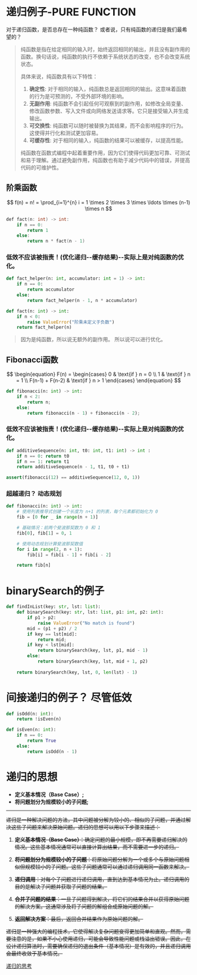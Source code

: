 # 递归例子-PURE FUNCTION

对于递归函数，是否总存在一种纯函数？ 或者说，只有纯函数的递归是我们最希望的？

> 纯函数是指在给定相同的输入时，始终返回相同的输出，并且没有副作用的函数。换句话说，纯函数的执行不依赖于系统状态的改变，也不会改变系统状态。
>
> 具体来说，纯函数具有以下特性：
>
> 1. **确定性**: 对于相同的输入，纯函数总是返回相同的输出。这意味着函数的行为是可预测的，不受外部环境的影响。
> 2. **无副作用**: 纯函数不会引起任何可观察到的副作用，如修改全局变量、修改函数参数、写入文件或向网络发送请求等。它只是接受输入并生成输出。
> 3. **可交换性**: 纯函数可以随时被替换为其结果，而不会影响程序的行为。这使得并行化和测试更加容易。
> 4. **可缓存性**: 对于相同的输入，纯函数的结果可以被缓存，以提高性能。
>
> 纯函数在函数式编程中起着重要作用，因为它们使得代码更加可靠、可测试和易于理解。通过避免副作用，纯函数也有助于减少代码中的错误，并提高代码的可维护性。

## 阶乘函数

$$
f(n) = n! = \prod_{i=1}^{n} i = 1 \times 2 \times 3 \times \ldots \times (n-1) \times n
$$

```cpp
def fact(n: int) -> int:
    if n == 0:
        return 1
    else:
        return n * fact(n - 1)
```

### 低效不应该被指责！(优化递归--缓存结果)--实际上是对纯函数的优化。

```python
def fact_helper(n: int, accumulator: int = 1) -> int:
    if n == 0:
        return accumulator
    else:
        return fact_helper(n - 1, n * accumulator)

def fact(n: int) -> int:
    if n < 0:
        raise ValueError("阶乘未定义于负数")
    return fact_helper(n)
```

> 因为是纯函数，所以说无额外的副作用。 所以说可以进行优化。

## Fibonacci函数


$$
\begin{equation}
F(n) = \begin{cases} 
0 & \text{if } n = 0 \\
1 & \text{if } n = 1 \\
F(n-1) + F(n-2) & \text{if } n > 1 
\end{cases}
\end{equation}
$$

```python
def fibonacci(n: int) -> int:
    if n < 2:
        return n;
    else:
        return fibonacci(n - 1) + fibonacci(n - 2);
```

### 低效不应该被指责！(优化递归--缓存结果)--实际上是对纯函数的优化。

```python
def additiveSequence(n: int, t0: int, t1: int) -> int :
    if n == 0: return t0
    if n == 1: return t1
    return additiveSequence(n - 1, t1, t0 + t1)

assert(fibonacci(12) == additiveSequence(12, 0, 1))
```

### 超越递归？ 动态规划

```python
def fibonacci(n: int) -> int:
    # 使用列表推导式创建一个长度为 n+1 的列表，每个元素都初始化为 0
    fib = [0 for _ in range(n + 1)]

    # 基础情况：前两个斐波那契数为 0 和 1
    fib[0], fib[1] = 0, 1

    # 使用动态规划计算斐波那契数值
    for i in range(2, n + 1):
        fib[i] = fib[i - 1] + fib[i - 2]

    return fib[n]
```

# binarySearch的例子

```python
def findInList(key: str, lst: list):
    def binarySearch(key: str, lst: list, p1: int, p2: int):
        if p1 > p2:
            raise ValueError("No match is found")
        mid = (p1 + p2) / 2
        if key == lst[mid]:
            return mid;
        if key < lst[mid]:
            return binarySearch(key, lst, p1, mid - 1)
        else:
            return binarySearch(key, lst, mid + 1, p2)
    
    return binarySearch(key, lst, 0, len(lst) - 1)
```

# 间接递归的例子？ 尽管低效

```python
def isOdd(n: int):
    return !isEven(n)

def isEven(n: int):
    if n == 0:
        return True
    else:
        return isOdd(n - 1)
```

# 递归的思想

- **定义基本情况（Base Case）;**
- **将问题划分为规模较小的子问题;**

---

~~递归是一种解决问题的方法，其中问题被分解为较小的、相似的子问题，并通过解决这些子问题来解决原始问题。递归的思想可以用以下步骤来描述：~~

1. ~~**定义基本情况（Base Case）**：确定问题的最小规模，即不再需要递归解决的情况。这些基本情况通常可以直接计算出结果，而不需要进一步的递归。~~

2. ~~**将问题划分为规模较小的子问题**：将原始问题分解为一个或多个与原始问题相似但规模较小的子问题。这些子问题通常可以通过递归调用同一函数来解决。~~

3. ~~**递归调用**：对每个子问题进行递归调用，直到达到基本情况为止。递归调用的目的是解决子问题并获取子问题的结果。~~

4. ~~**合并子问题的结果**：一旦子问题得到解决，将它们的结果合并以获得原始问题的解决方案。这通常涉及将子问题的解组合成原始问题的解。~~

5. ~~**返回解决方案**：最后，返回合并结果作为原始问题的解。~~

~~递归是一种强大的编程技术，它使得解决复杂问题变得更加简单和直观。然而，需要注意的是，如果不小心使用递归，可能会导致性能问题或栈溢出错误。因此，在设计递归算法时，需要确保递归的退出条件（基本情况）是有效的，并且递归调用会最终收敛于基本情况。~~

[递归的思考](./递归的思考.pdf)
